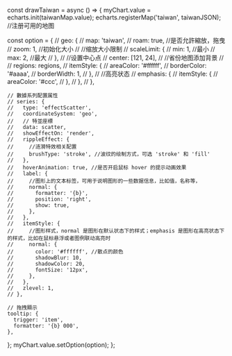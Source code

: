 const drawTaiwan = async () => {
myChart.value = echarts.init(taiwanMap.value);
echarts.registerMap('taiwan', taiwanJSON); //注册可用的地图

const option = {
// geo: {
// map: 'taiwan',
// roam: true, //是否允許縮放，拖曳
// zoom: 1, //初始化大小
// //缩放大小限制
// scaleLimit: {
// min: 1, //最小
// max: 2, //最大
// },
// //设置中心点
// center: [121, 24],
// //省份地图添加背景
// // regions: regions,
// itemStyle: {
// areaColor: '#ffffff',
// borderColor: '#aaaa',
// borderWidth: 1,
// },
// //高亮状态
// emphasis: {
// itemStyle: {
// areaColor: '#ccc',
// },
// },
// },

    // 數據系列配置属性
    // series: {
    //   type: 'effectScatter',
    //   coordinateSystem: 'geo',
    //   // 特並座標
    //   data: scatter,
    //   showEffectOn: 'render',
    //   rippleEffect: {
    //     //涟漪特效相关配置
    //     brushType: 'stroke', //波纹的绘制方式，可选 'stroke' 和 'fill'
    //   },
    //   hoverAnimation: true, //是否开启鼠标 hover 的提示动画效果
    //   label: {
    //     //图形上的文本标签，可用于说明图形的一些数据信息，比如值，名称等，
    //     normal: {
    //       formatter: '{b}',
    //       position: 'right',
    //       show: true,
    //     },
    //   },
    //   itemStyle: {
    //     //图形样式，normal 是图形在默认状态下的样式；emphasis 是图形在高亮状态下的样式，比如在鼠标悬浮或者图例联动高亮时
    //     normal: {
    //       color: '#ffffff', //散点的颜色
    //       shadowBlur: 10,
    //       shadowColor: 20,
    //       fontSize: '12px',
    //     },
    //   },
    //   zlevel: 1,
    // },

    // 拖拽顯示
    tooltip: {
      trigger: 'item',
      formatter: '{b} 000',
    },

};
myChart.value.setOption(option);
};
